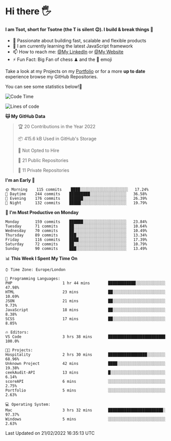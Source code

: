 # Hi there :raised_hand_with_fingers_splayed:
#### I am Tsot, short for Tsotne (the T is silent :wink:). I build & break things :space_invader:
- :telescope: Passionate about building fast, scalable and flexible products
- :seedling: I am currently learning the latest JavaScript framework 
- :mailbox: How to reach me: [@My LinkedIn](https://www.linkedin.com/in/tsotne-gvadzabia/) or [@My Website](https://tsotne.co.uk/contact)
- :zap: Fun Fact: Big Fan of chess ♟ and the 👾 emoji

Take a look at my Projects on my [Portfolio](https://tsotne.co.uk/) or for a more **up to date** experience browse my GitHub Repositories.

You can see some statistics below!:space_invader:
<!--START_SECTION:waka-->
![Code Time](http://img.shields.io/badge/Code%20Time-533%20hrs%202%20mins-blue)

![Lines of code](https://img.shields.io/badge/From%20Hello%20World%20I%27ve%20Written-2%20Million%20lines%20of%20code-blue)

**🐱 My GitHub Data** 

> 🏆 20 Contributions in the Year 2022
 > 
> 📦 415.6 kB Used in GitHub's Storage 
 > 
> 🚫 Not Opted to Hire
 > 
> 📜 21 Public Repositories 
 > 
> 🔑 11 Private Repositories  
 > 
**I'm an Early 🐤** 

```text
🌞 Morning    115 commits    ████░░░░░░░░░░░░░░░░░░░░░   17.24% 
🌆 Daytime    244 commits    █████████░░░░░░░░░░░░░░░░   36.58% 
🌃 Evening    176 commits    ██████░░░░░░░░░░░░░░░░░░░   26.39% 
🌙 Night      132 commits    █████░░░░░░░░░░░░░░░░░░░░   19.79%

```
📅 **I'm Most Productive on Monday** 

```text
Monday       159 commits    ██████░░░░░░░░░░░░░░░░░░░   23.84% 
Tuesday      71 commits     ██░░░░░░░░░░░░░░░░░░░░░░░   10.64% 
Wednesday    70 commits     ██░░░░░░░░░░░░░░░░░░░░░░░   10.49% 
Thursday     89 commits     ███░░░░░░░░░░░░░░░░░░░░░░   13.34% 
Friday       116 commits    ████░░░░░░░░░░░░░░░░░░░░░   17.39% 
Saturday     72 commits     ██░░░░░░░░░░░░░░░░░░░░░░░   10.79% 
Sunday       90 commits     ███░░░░░░░░░░░░░░░░░░░░░░   13.49%

```


📊 **This Week I Spent My Time On** 

```text
⌚︎ Time Zone: Europe/London

💬 Programming Languages: 
PHP                      1 hr 44 mins        ████████████░░░░░░░░░░░░░   47.98% 
HTML                     23 mins             ██░░░░░░░░░░░░░░░░░░░░░░░   10.69% 
JSON                     21 mins             ██░░░░░░░░░░░░░░░░░░░░░░░   9.73% 
JavaScript               18 mins             ██░░░░░░░░░░░░░░░░░░░░░░░   8.38% 
SCSS                     17 mins             ██░░░░░░░░░░░░░░░░░░░░░░░   8.05%

🔥 Editors: 
VS Code                  3 hrs 38 mins       █████████████████████████   100.0%

🐱‍💻 Projects: 
Hospitality              2 hrs 30 mins       █████████████████░░░░░░░░   68.96% 
Unknown Project          42 mins             ████░░░░░░░░░░░░░░░░░░░░░   19.38% 
ceekAudit-API            13 mins             █░░░░░░░░░░░░░░░░░░░░░░░░   6.14% 
scoreAPI                 6 mins              ░░░░░░░░░░░░░░░░░░░░░░░░░   2.75% 
Portfolio                5 mins              ░░░░░░░░░░░░░░░░░░░░░░░░░   2.63%

💻 Operating System: 
Mac                      3 hrs 32 mins       ████████████████████████░   97.37% 
Windows                  5 mins              ░░░░░░░░░░░░░░░░░░░░░░░░░   2.63%

```


 Last Updated on 21/02/2022 16:35:13 UTC
<!--END_SECTION:waka-->
